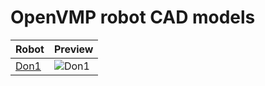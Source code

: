 # OpenVMP robot CAD models

| Robot                    | Preview                   |
| ------------------------ | ------------------------- |
| [Don1](./don1/README.md) | ![Don1](./don1/robot.svg) |